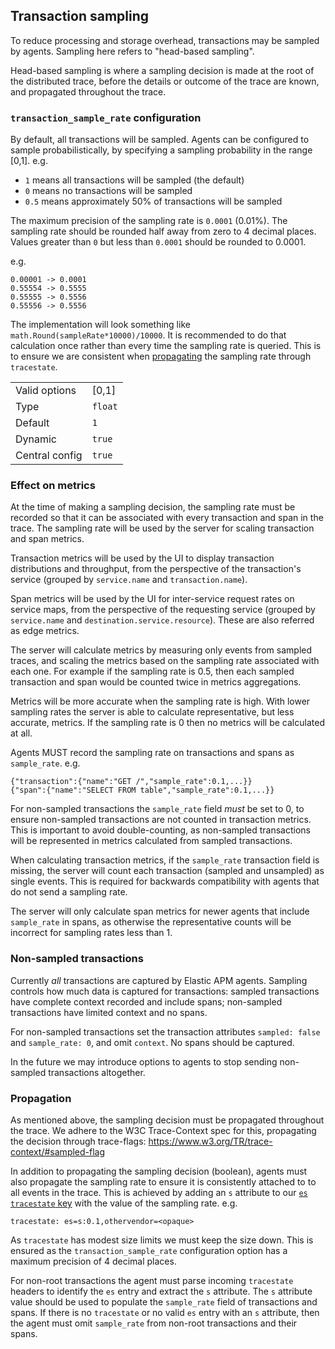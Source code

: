 ## Transaction sampling

To reduce processing and storage overhead, transactions may be sampled by agents.
Sampling here refers to "head-based sampling".

Head-based sampling is where a sampling decision is made at the root of the distributed trace,
before the details or outcome of the trace are known,
and propagated throughout the trace.

### `transaction_sample_rate` configuration

By default, all transactions will be sampled.
Agents can be configured to sample probabilistically,
by specifying a sampling probability in the range \[0,1\].
e.g.

 - `1` means all transactions will be sampled (the default)
 - `0` means no transactions will be sampled
 - `0.5` means approximately 50% of transactions will be sampled

The maximum precision of the sampling rate is `0.0001` (0.01%).
The sampling rate should be rounded half away from zero to 4 decimal places.
Values greater than `0` but less than `0.0001` should be rounded to 0.0001.

e.g.

    0.00001 -> 0.0001
    0.55554 -> 0.5555
    0.55555 -> 0.5556
    0.55556 -> 0.5556

The implementation will look something like `math.Round(sampleRate*10000)/10000`.
It is recommended to do that calculation once rather than every time the sampling rate is queried.
This is to ensure we are consistent when [propagating](#propagation) the sampling rate through `tracestate`.

|                |         |
|----------------|---------|
| Valid options  | \[0,1\] |
| Type           | `float` |
| Default        | `1`     |
| Dynamic        | `true`  |
| Central config | `true`  |

### Effect on metrics

At the time of making a sampling decision,
the sampling rate must be recorded so that it can be associated with every transaction and span in the trace.
The sampling rate will be used by the server for scaling transaction and span metrics.

Transaction metrics will be used by the UI to display transaction distributions and throughput,
from the perspective of the transaction's service (grouped by `service.name` and `transaction.name`).

Span metrics will be used by the UI for inter-service request rates on service maps,
from the perspective of the requesting service (grouped by `service.name` and `destination.service.resource`).
These are also referred as edge metrics.

The server will calculate metrics by measuring only events from sampled traces,
and scaling the metrics based on the sampling rate associated with each one.
For example if the sampling rate is 0.5,
then each sampled transaction and span would be counted twice in metrics aggregations.

Metrics will be more accurate when the sampling rate is high.
With lower sampling rates the server is able to calculate representative, but less accurate, metrics.
If the sampling rate is 0 then no metrics will be calculated at all.

Agents MUST record the sampling rate on transactions and spans as `sample_rate`. e.g.

    {"transaction":{"name":"GET /","sample_rate":0.1,...}}
    {"span":{"name":"SELECT FROM table","sample_rate":0.1,...}}

For non-sampled transactions the `sample_rate` field _must_ be set to 0,
to ensure non-sampled transactions are not counted in transaction metrics.
This is important to avoid double-counting,
as non-sampled transactions will be represented in metrics calculated from sampled transactions.

When calculating transaction metrics,
if the `sample_rate` transaction field is missing,
the server will count each transaction (sampled and unsampled) as single events.
This is required for backwards compatibility with agents that do not send a sampling rate.

The server will only calculate span metrics for newer agents that include `sample_rate` in spans,
as otherwise the representative counts will be incorrect for sampling rates less than 1.

### Non-sampled transactions

Currently _all_ transactions are captured by Elastic APM agents.
Sampling controls how much data is captured for transactions:
sampled transactions have complete context recorded and include spans;
non-sampled transactions have limited context and no spans.

For non-sampled transactions set the transaction attributes `sampled: false` and `sample_rate: 0`, and omit `context`.
No spans should be captured.

In the future we may introduce options to agents to stop sending non-sampled transactions altogether.

### Propagation

As mentioned above, the sampling decision must be propagated throughout the trace.
We adhere to the W3C Trace-Context spec for this, propagating the decision through trace-flags: https://www.w3.org/TR/trace-context/#sampled-flag

In addition to propagating the sampling decision (boolean), agents must also propagate the sampling rate to ensure it is consistently attached to to all events in the trace.
This is achieved by adding an `s` attribute to our [`es` `tracestate` key](tracing-distributed-tracing.md#tracestate) with the value of the sampling rate.
e.g.

    tracestate: es=s:0.1,othervendor=<opaque>

As `tracestate` has modest size limits we must keep the size down.
This is ensured as the `transaction_sample_rate` configuration option has a maximum precision of 4 decimal places.

For non-root transactions the agent must parse incoming `tracestate` headers to identify the `es` entry and extract the `s` attribute.
The `s` attribute value should be used to populate the `sample_rate` field of transactions and spans.
If there is no `tracestate` or no valid `es` entry with an `s` attribute,
then the agent must omit `sample_rate` from non-root transactions and their spans.

